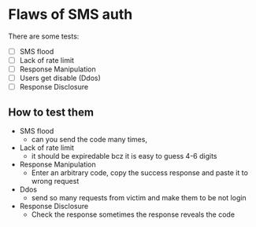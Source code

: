 # Flaws of SMS auth

There are some tests:

- [ ]  SMS flood
- [ ]  Lack of rate limit
- [ ]  Response Manipulation
- [ ]  Users get disable (Ddos)
- [ ]  Response Disclosure

## How to test them

- SMS flood
    - can you send the code many times,
- Lack of rate limit
    - it should be expiredable bcz it is easy to guess 4-6 digits
- Response Manipulation
    - Enter an arbitrary code, copy the success response and paste it to wrong request
- Ddos
    - send so many requests from victim and make them to be not login
- Response Disclosure
    - Check the response sometimes the response reveals the code